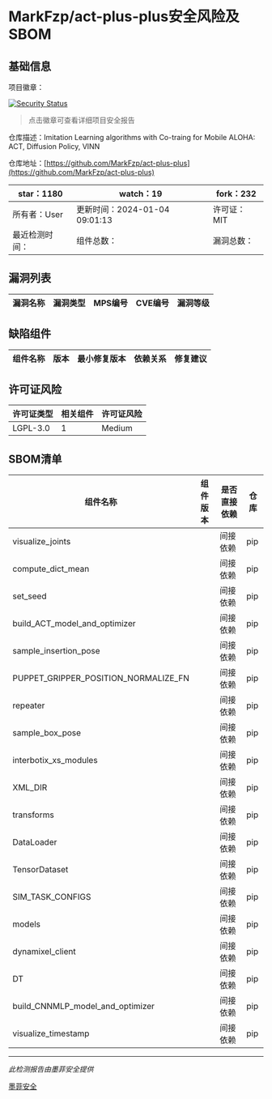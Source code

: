 # MarkFzp/act-plus-plus安全风险及SBOM

## 基础信息

项目徽章：

[![Security Status](https://www.murphysec.com/platform3/v31/badge/1744064276746088448.svg)](https://www.murphysec.com/console/report/1743717784494129152/1744064276746088448)

> 点击徽章可查看详细项目安全报告

仓库描述：Imitation Learning algorithms with Co-traing for Mobile ALOHA: ACT, Diffusion Policy, VINN

仓库地址：[https://github.com/MarkFzp/act-plus-plus](https://github.com/MarkFzp/act-plus-plus)

| star：1180 | watch：19 | fork：232 |
| ----------- | -------------- | ------------ |
| 所有者：User | 更新时间：2024-01-04 09:01:13 | 许可证：MIT |
| 最近检测时间： | 组件总数： | 漏洞总数： |




## 漏洞列表

| 漏洞名称 | 漏洞类型 | MPS编号 | CVE编号 | 漏洞等级 |
| ------- | ------ | ------- | ------ | ----- |





## 缺陷组件

| 组件名称 | 版本 | 最小修复版本 | 依赖关系 | 修复建议 |
| -------- | ---- | ------------ | -------- | -------- |





## 许可证风险

| 许可证类型 | 相关组件 | 许可证风险 |
| ---------- | -------- | ---------- |
|LGPL-3.0|1|Medium|




## SBOM清单

| 组件名称 | 组件版本 | 是否直接依赖 | 仓库 |
| -------- | -------- | ------------ | ---- |
|visualize_joints||间接依赖|pip|
|compute_dict_mean||间接依赖|pip|
|set_seed||间接依赖|pip|
|build_ACT_model_and_optimizer||间接依赖|pip|
|sample_insertion_pose||间接依赖|pip|
|PUPPET_GRIPPER_POSITION_NORMALIZE_FN||间接依赖|pip|
|repeater||间接依赖|pip|
|sample_box_pose||间接依赖|pip|
|interbotix_xs_modules||间接依赖|pip|
|XML_DIR||间接依赖|pip|
|transforms||间接依赖|pip|
|DataLoader||间接依赖|pip|
|TensorDataset||间接依赖|pip|
|SIM_TASK_CONFIGS||间接依赖|pip|
|models||间接依赖|pip|
|dynamixel_client||间接依赖|pip|
|DT||间接依赖|pip|
|build_CNNMLP_model_and_optimizer||间接依赖|pip|
|visualize_timestamp||间接依赖|pip|


------

*此检测报告由墨菲安全提供*

[墨菲安全](www.murphysec.com)